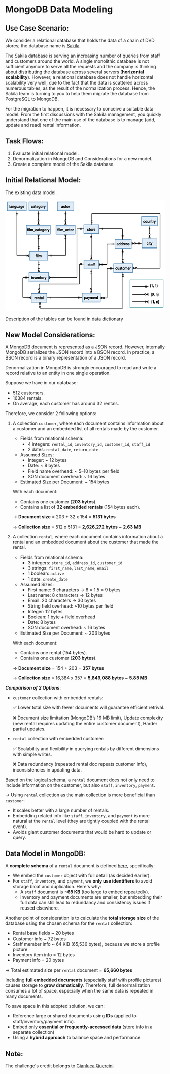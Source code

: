 # MongoDB Data Modeling

## Use Case Scenario:

We consider a relational database that holds the data of a chain of DVD stores; the database name is [Sakila](https://dev.mysql.com/doc/sakila/en/sakila-preface.html).

The Sakila database is serving an increasing number of queries from staff and customers around the world. A single monolithic database is not sufficient anymore to serve all the requests and the company is thinking about distributing the database across several servers (**horizontal scalability**). However, a relational database does not handle horizontal scalability very well, due to the fact that the data is scattered across numerous tables, as the result of the normalization process. Hence, the Sakila team is turning to you to help them migrate the database from PostgreSQL to MongoDB.

For the migration to happen, it is necessary to conceive a suitable data model. From the first discussions with the Sakila management, you quickly understand that one of the main use of the database is to manage (add, update and read) rental information.

## Task Flows: 

1. Evaluate initial relational model. 
2. Denormalization in MongoDB and Considerations for a new model.
3. Create a complete model of the Sakila database.

## Initial Relational Model:

The existing data model:
<p align="center">
  <img title="Relational Model" alt="Alt text" src="/assets/sakila_logical_schema.png" width="600" height="349">

Description of the tables can be found in [data dictionary](data/data-dictionary.md)

## New Model Considerations:

A MongoDB document is represented as a JSON record. However, internally MongoDB serializes the JSON record into a BSON record. In practice, a BSON record is a binary representation of a JSON record.

Denormalization in MongoDB is strongly encouraged to read and write a record relative to an entity in one single operation. 

Suppose we have in our database: 
- 512 customers.
- 16384 rentals.
- On average, each customer has around 32 rentals.
  
Therefore, we consider 2 following options: 
1. A collection `customer`, where each document contains information about a customer and an embedded list of all rentals made by the customer.
   
    - Fields from relational schema:
        - 4 integers: `rental_id`, `inventory_id`, `customer_id`, `staff_id`
        - 2 dates: `rental_date`, `return_date`
    - Assumed Sizes:
        - Integer: ~ 12 bytes
        - Date: ~ 8 bytes
        - Field name overhead: ~ 5–10 bytes per field
        - SON document overhead: ~ 16 bytes
    - Estimated Size per Document: ~ 154 bytes

    With each document:
    - Contains one customer (**203 bytes**).
    - Contains a list of **32 embedded rentals** (154 bytes each).
    
    → **Document size** = 203 + 32 x 154 = **5131 bytes** 
   
    → **Collection size** = 512 x 5131 = **2,626,272 bytes** ~ **2.63 MB**  

3. A collection `rental`, where each document contains information about a rental and an embedded document about the customer that made the rental.
   
    - Fields from relational schema:
        - 3 integers: `store_id`, `address_id`, `customer_id`
        - 3 strings: `first_name`, `last_name`, `email`
        - 1 boolean: `active`
        - 1 date: `create_date`
    - Assumed Sizes:
        - First name: 6 characters → 6 × 1.5 = 9 bytes
        - Last name: 8 characters → 12 bytes
        - Email: 20 characters → 30 bytes
        - String field overhead: ~10 bytes per field
        - Integer: 12 bytes
        - Boolean: 1 byte + field overhead
        - Date: 8 bytes
        - SON document overhead: ~ 16 bytes
    - Estimated Size per Document: ~ 203 bytes

    With each document:
    - Contains one rental (154 bytes).
    - Contains one customer (**203 bytes**).
    
    → **Document size** = 154 + 203 = **357 bytes**

    → **Collection size** = 16,384 x 357 = **5,849,088 bytes** ~ **5.85 MB**

**_Comparison of 2 Options_**: 
- `customer` collection with embedded rentals:
  
  ✅ Lower total size with fewer documents will guarantee efficient retrival.
  
  ❌ Document size limitation (MongoDB’s 16 MB limit), Update complexity (new rental requires updating the entire customer document), Harder partial updates.
- `rental` collection with embedded customer:

  ✅ Scalability and flexibility in querying rentals by different dimensions with simple writes. 

  ❌ Data redundancy (repeated rental doc repeats customer info), inconsistencies in updating data.

Based on the [logical schema](assets/sakila_logical_schema), a `rental` document does not only need to include information on the customer, but also `staff`, `inventory`, `payment`.

→ Using `rental` collection as the main collection is more beneficial than `customer`: 
  - It scales better with a large number of rentals.
  - Embedding related info like `staff`, `inventory`, and `payment` is more natural at the `rental` level (they are tightly coupled with the rental event).
  - Avoids giant customer documents that would be hard to update or query.

## Data Model in MongoDB:

A **complete schema** of a `rental` document is defined [here](rental_schema.json), specifically: 
- We embed the `customer` object with full detail (as decided earlier).
- For `staff`, `inventory`, and `payment`, we **only use identifiers** to avoid storage bloat and duplication. Here's why:
  - A `staff` document is **~65 KB** (too large to embed repeatedly).
  - Inventory and payment documents are smaller, but embedding their full data can still lead to redundancy and consistency issues if reused elsewhere.

Another point of consideration is to calculate the **total storage size** of the database using the chosen schema for the `rental` collection: 
- Rental base fields ~ 20 bytes
- Customer info ~ 72 bytes 
- Staff member info ~ 64 KiB (65,536 bytes), because we store a profile picture
- Inventory item info = 12 bytes
- Payment info = 20 bytes 

→ Total estimated size per `rental` document = **65,660 bytes**

Including **full embedded documents** (especially staff with profile pictures) causes storage to **grow dramatically**. Therefore, full denormalization consumes a lot of space, especially when the same data is repeated in many documents. 

To save space in this adopted solution, we can: 
- Reference large or shared documents using **IDs** (applied to staff/inventory/payment info).
- Embed only **essential or frequently-accessed data** (store info in a separate collection)
- Using a **hybrid approach** to balance space and performance. 



## Note: 

The challenge's credit belongs to [Gianluca Quercini](https://gquercini.github.io/) 
